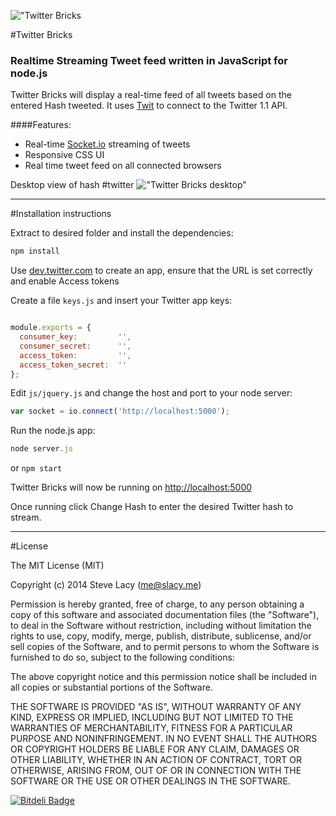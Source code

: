 !["Twitter Bricks](http://stevelacy.github.io/twitter-bricks/images/twitter-bricks.png)


#Twitter Bricks

### Realtime Streaming Tweet feed written in JavaScript for node.js
Twitter Bricks will display a real-time feed of all tweets based on the entered Hash tweeted. It uses [Twit](https://github.com/ttezel/twit) to connect to the Twitter 1.1 API.

####Features:

* Real-time [Socket.io](https://github.com/LearnBoost/socket.io) streaming of tweets
* Responsive CSS UI
* Real time tweet feed on all connected browsers


Desktop view of hash #twitter
!["Twitter Bricks desktop"](http://stevelacy.github.io/twitter-bricks/images/desktop.png)

***




#Installation instructions

Extract to desired folder and install the dependencies:
``` javascript
npm install
```

Use [dev.twitter.com](https://dev.twitter.com) to create an app, ensure that the URL is set correctly and enable Access tokens

Create a file `keys.js` and insert your Twitter app keys:

```js

module.exports = {
  consumer_key:         '',
  consumer_secret:      '',
  access_token:         '',
  access_token_secret:  ''
};

```

Edit `js/jquery.js` and change the host and port to your node server:
```javascript
var socket = io.connect('http://localhost:5000');
```

Run the node.js app:
```js
node server.js
```
or `npm start`

Twitter Bricks will now be running on [http://localhost:5000](http://localhost:5000)

Once running click Change Hash to enter the desired Twitter hash to stream.




***




#License

The MIT License (MIT)

Copyright (c) 2014 Steve Lacy (me@slacy.me)

Permission is hereby granted, free of charge, to any person obtaining a copy
of this software and associated documentation files (the "Software"), to deal
in the Software without restriction, including without limitation the rights
to use, copy, modify, merge, publish, distribute, sublicense, and/or sell
copies of the Software, and to permit persons to whom the Software is
furnished to do so, subject to the following conditions:

The above copyright notice and this permission notice shall be included in
all copies or substantial portions of the Software.

THE SOFTWARE IS PROVIDED "AS IS", WITHOUT WARRANTY OF ANY KIND, EXPRESS OR
IMPLIED, INCLUDING BUT NOT LIMITED TO THE WARRANTIES OF MERCHANTABILITY,
FITNESS FOR A PARTICULAR PURPOSE AND NONINFRINGEMENT. IN NO EVENT SHALL THE
AUTHORS OR COPYRIGHT HOLDERS BE LIABLE FOR ANY CLAIM, DAMAGES OR OTHER
LIABILITY, WHETHER IN AN ACTION OF CONTRACT, TORT OR OTHERWISE, ARISING FROM,
OUT OF OR IN CONNECTION WITH THE SOFTWARE OR THE USE OR OTHER DEALINGS IN
THE SOFTWARE.


[![Bitdeli Badge](https://d2weczhvl823v0.cloudfront.net/stevelacy/twitter-bricks/trend.png)](https://bitdeli.com/free "Bitdeli Badge")

